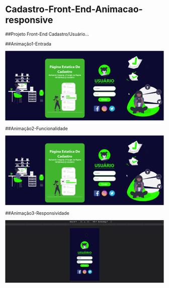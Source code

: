 # Cadastro-Front-End-Animacao-responsive

##Projeto Front-End Cadastro/Usuário...

##Animação1-Entrada

![Animação1](https://github.com/Vavatrewq/Cadastro-Front-End-Animacao-responsive/blob/master/Assets/Gif/Gif1.gif)

##Animação2-Funcionalidade

![Animação2](https://github.com/Vavatrewq/Cadastro-Front-End-Animacao-responsive/blob/master/Assets/Gif/Gif3.gif)

##Animação3-Responsividade

![Animação3](https://github.com/Vavatrewq/Cadastro-Front-End-Animacao-responsive/blob/master/Assets/Gif/Gif2.gif)
